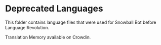 # Deprecated Languages

This folder contains language files that were used for Snowball Bot before Language Revolution.

Translation Memory available on Crowdin.
